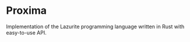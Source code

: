 # Proxima

Implementation of the Lazurite programming language written in Rust with easy-to-use API.
